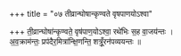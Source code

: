 +++
title = "०७ तीव्रान्घोषान्कृण्वते वृषपाणयोऽश्वा"

+++
ती॒व्रान्घोषा॑न्कृण्वते॒ वृष॑पाण॒योऽश्वा॒ रथे॑भिः स॒ह वा॒जय॑न्तः ।  
अ॒व॒क्राम॑न्तः॒ प्रप॑दैर॒मित्रा॑न्क्षि॒णन्ति॒ शत्रूँ॒रन॑पव्ययन्तः ॥